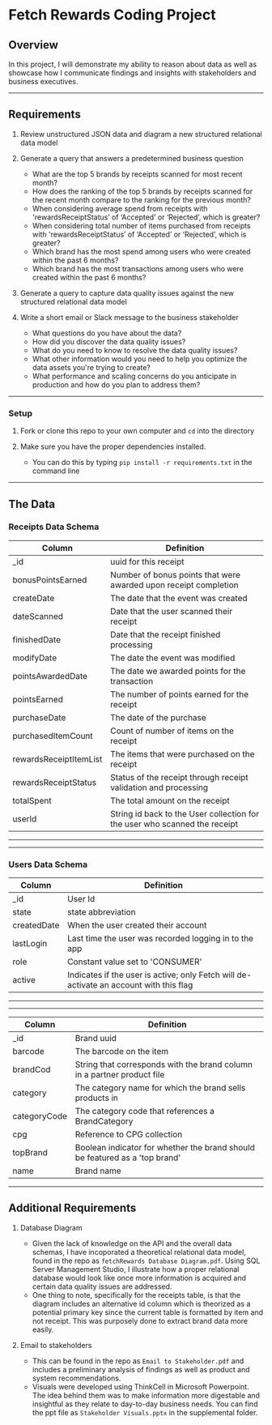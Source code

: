 # Fetch Rewards Coding Project
## Overview
In this project, I will demonstrate my ability to reason about data as well as showcase how I communicate findings and insights with stakeholders and business executives.

----
## Requirements
1. Review unstructured JSON data and diagram a new structured relational data model

2. Generate a query that answers a predetermined business question
    - What are the top 5 brands by receipts scanned for most recent month?
    - How does the ranking of the top 5 brands by receipts scanned for the recent month compare to the ranking for the previous month?
    - When considering average spend from receipts with 'rewardsReceiptStatus’ of ‘Accepted’ or ‘Rejected’, which is greater?
    - When considering total number of items purchased from receipts with 'rewardsReceiptStatus’ of ‘Accepted’ or ‘Rejected’, which is greater?
    - Which brand has the most spend among users who were created within the past 6 months?
    - Which brand has the most transactions among users who were created within the past 6 months?

>  
3. Generate a query to capture data quality issues against the new structured relational data model

4. Write a short email or Slack message to the business stakeholder
    - What questions do you have about the data?
    - How did you discover the data quality issues?
    - What do you need to know to resolve the data quality issues?
    - What other information would you need to help you optimize the data assets you're trying to create?
    - What performance and scaling concerns do you anticipate in production and how do you plan to address them?

----

### Setup

1. Fork or clone this repo to your own computer and `cd` into the directory

2. Make sure you have the proper dependencies installed.
    - You can do this by typing `pip install -r requirements.txt` in the command line

---
## The Data

### Receipts Data Schema

Column | Definition
--- | -----------
_id | uuid for this receipt
bonusPointsEarned | Number of bonus points that were awarded upon receipt completion
createDate | The date that the event was created
dateScanned | Date that the user scanned their receipt
finishedDate | Date that the receipt finished processing
modifyDate | The date the event was modified
pointsAwardedDate | The date we awarded points for the transaction
pointsEarned | The number of points earned for the receipt
purchaseDate | The date of the purchase
purchasedItemCount | Count of number of items on the receipt
rewardsReceiptItemList | The items that were purchased on the receipt
rewardsReceiptStatus | Status of the receipt through receipt validation and processing
totalSpent | The total amount on the receipt
userId | String id back to the User collection for the user who scanned the receipt

----
----

### Users Data Schema

Column | Definition
--- | -----------
_id | User Id
state | state abbreviation
createdDate | When the user created their account
lastLogin | Last time the user was recorded logging in to the app
role | Constant value set to 'CONSUMER'
active | Indicates if the user is active; only Fetch will de-activate an account with this flag

----
----

Column | Definition
--- | -----------
_id | Brand uuid
barcode | The barcode on the item
brandCod | String that corresponds with the brand column in a partner product file
category | The category name for which the brand sells products in
categoryCode | The category code that references a BrandCategory
cpg | Reference to CPG collection
topBrand | Boolean indicator for whether the brand should be featured as a 'top brand'
name |Brand name

---

## Additional Requirements

1. Database Diagram
    -  Given the lack of knowledge on the API and the overall data schemas, I have incoporated a theoretical relational data model, found in the repo as `fetchRewards Database Diagram.pdf`.   Using SQL Server Management Studio, I illustrate how a proper relational database would look like once more information is acquired and certain data quality issues are addressed.  
    - One thing to note, specifically for the receipts table, is that the diagram includes an alternative id column which is theorized as a potential primary key since the current table is formatted by item and not receipt. This was purposely done to extract brand data more easily. 

2. Email to stakeholders
    - This can be found in the repo as `Email to Stakeholder.pdf` and includes a preliminary analysis of findings as well as product and system recommendations. 
    - Visuals were developed using ThinkCell in Microsoft Powerpoint. The idea behind them was to make information more digestable and insightful as they relate to day-to-day business needs. You can find the ppt file as `Stakeholder Visuals.pptx` in the supplemental folder.  
